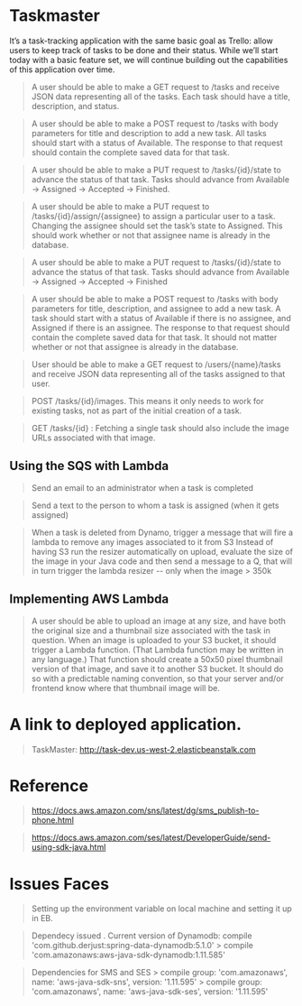 # Taskmaster
It’s a task-tracking application with the same basic goal as Trello: allow users to keep track of tasks to be done and their status. While we’ll start today with a basic feature set, we will continue building out the capabilities of this application over time.

> A user should be able to make a GET request to /tasks and receive JSON data representing all of the tasks.
Each task should have a title, description, and status.

> A user should be able to make a POST request to /tasks with body parameters for title and description to add a new task.
All tasks should start with a status of Available.
The response to that request should contain the complete saved data for that task.

> A user should be able to make a PUT request to /tasks/{id}/state to advance the status of that task.
Tasks should advance from Available -> Assigned -> Accepted -> Finished.

> A user should be able to make a PUT request to /tasks/{id}/assign/{assignee} to assign a particular user to a task.
Changing the assignee should set the task’s state to Assigned.
This should work whether or not that assignee name is already in the database.

> A user should be able to make a PUT request to /tasks/{id}/state to advance the status of that task.
Tasks should advance from Available -> Assigned -> Accepted -> Finished

> A user should be able to make a POST request to /tasks with body parameters for title, description, and assignee to add a new task. A task should start with a status of Available if there is no assignee, and Assigned if there is an assignee.
The response to that request should contain the complete saved data for that task.
It should not matter whether or not that assignee is already in the database.

> User should be able to make a GET request to /users/{name}/tasks and receive JSON data representing all of the tasks assigned to that user.

> POST /tasks/{id}/images. This means it only needs to work for existing tasks, not as part of the initial creation of a task.

> GET /tasks/{id} : Fetching a single task  should also include the image URLs associated with that image.

## Using the SQS with Lambda
> Send an email to an administrator when a task is completed

> Send a text to the person to whom a task is assigned (when it gets assigned)

> When a task is deleted from Dynamo, trigger a message that will fire a lambda to remove any images associated to it from S3
Instead of having S3 run the resizer automatically on upload, evaluate the size of the image in your Java code and then send a message to a Q, that will in turn trigger the lambda resizer -- only when the image > 350k

## Implementing AWS Lambda
> A user should be able to upload an image at any size, and have both the original size and a thumbnail size associated with the task in question.
When an image is uploaded to your S3 bucket, it should trigger a Lambda function. (That Lambda function may be written in any language.)
That function should create a 50x50 pixel thumbnail version of that image, and save it to another S3 bucket. It should do so with a predictable naming convention, so that your server and/or frontend know where that thumbnail image will be.

# A link to deployed application.
> TaskMaster: http://task-dev.us-west-2.elasticbeanstalk.com

# Reference 
> https://docs.aws.amazon.com/sns/latest/dg/sms_publish-to-phone.html

> https://docs.aws.amazon.com/ses/latest/DeveloperGuide/send-using-sdk-java.html

# Issues Faces

> Setting up the environment variable on local machine and setting it up in EB. 

> Dependecy issued . Current version of Dynamodb: 
  > compile 'com.github.derjust:spring-data-dynamodb:5.1.0'
	> compile 'com.amazonaws:aws-java-sdk-dynamodb:1.11.585'
	
> Dependencies for SMS and SES
	> compile group: 'com.amazonaws', name: 'aws-java-sdk-sns', version: '1.11.595'
	> compile group: 'com.amazonaws', name: 'aws-java-sdk-ses', version: '1.11.595'
